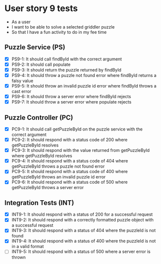 # User story 9 tests

- As a user
- I want to be able to solve a selected griddler puzzle
- So that I have a fun activity to do in my fee time

## Puzzle Service (PS)

- [x] PS9-1: It should call findById with the correct argument
- [x] PS9-2: It should call populate
- [x] PS9-3: It should return the puzzle returned by findById
- [x] PS9-4: It should throw a puzzle not found error where findById returns a falsy value
- [x] PS9-5: It should throw an invalid puzzle id error where findById throws a cast error
- [x] PS9-6: It should throw a server error where findById rejects
- [x] PS9-7: It should throw a server error where populate rejects

## Puzzle Controller (PC)

- [x] PC9-1: It should call getPuzzleById on the puzzle service with the correct argument
- [x] PC9-2: It should respond with a status code of 200 where getPuzzleById resolves
- [x] PC9-3: It should respond with the value returned from getPuzzleById where getPuzzleById resolves
- [x] PC9-4: It should respond with a status code of 404 where getPuzzleById throws a puzzle not found error
- [x] PC9-5: It should respond with a status code of 400 where getPuzzleById throws an invalid puzzle id error
- [x] PC9-6: It should respond with a status code of 500 where getPuzzleById throws a server error

## Integration Tests (INT)

- [x] INT9-1: It should respond with a status of 200 for a successful request
- [x] INT9-2: It should respond with a correctly formatted puzzle object with a successful request
- [x] INT9-3: It should respond with a status of 404 where the puzzleId is not found
- [x] INT9-4: It should respond with a status of 400 where the puzzleId is not in a valid format
- [ ] INT9-5: It should respond with a status of 500 where a server error is thrown
